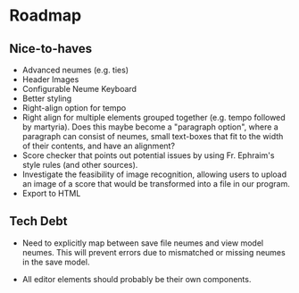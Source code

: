 # Roadmap

## Nice-to-haves

- Advanced neumes (e.g. ties)
- Header Images
- Configurable Neume Keyboard
- Better styling
- Right-align option for tempo
- Right align for multiple elements grouped together (e.g. tempo followed by martyria). Does this maybe become a "paragraph option", where a paragraph can consist of neumes, small text-boxes that fit to the width of their contents, and have an alignment?
- Score checker that points out potential issues by using Fr. Ephraim's style rules (and other sources).
- Investigate the feasibility of image recognition, allowing users to upload an image of a score that would be transformed into a file in our program.
- Export to HTML

## Tech Debt

- Need to explicitly map between save file neumes and view model neumes. This will prevent errors due to mismatched or missing neumes in the save model.

- All editor elements should probably be their own components.
